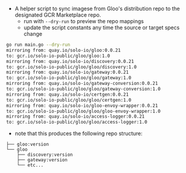 

- A helper script to sync imagese from Gloo's distribution repo to the designated GCR Marketplace repo.
  - run with `--dry-run` to preview the repo mappings
  - update the script constants any time the source or target specs change

```bash
go run main.go --dry-run
mirroring from: quay.io/solo-io/gloo:0.0.21
to: gcr.io/solo-io-public/gloo/gloo:1.0
mirroring from: quay.io/solo-io/discovery:0.0.21
to: gcr.io/solo-io-public/gloo/gloo/discovery:1.0
mirroring from: quay.io/solo-io/gateway:0.0.21
to: gcr.io/solo-io-public/gloo/gloo/gateway:1.0
mirroring from: quay.io/solo-io/gateway-conversion:0.0.21
to: gcr.io/solo-io-public/gloo/gloo/gateway-conversion:1.0
mirroring from: quay.io/solo-io/certgen:0.0.21
to: gcr.io/solo-io-public/gloo/gloo/certgen:1.0
mirroring from: quay.io/solo-io/gloo-envoy-wrapper:0.0.21
to: gcr.io/solo-io-public/gloo/gloo/gloo-envoy-wrapper:1.0
mirroring from: quay.io/solo-io/access-logger:0.0.21
to: gcr.io/solo-io-public/gloo/gloo/access-logger:1.0
```

- note that this produces the following repo structure:
```
├── gloo:version
└── gloo
    ├── discovery:version
    ├── gateway:version
    └── etc...
```
